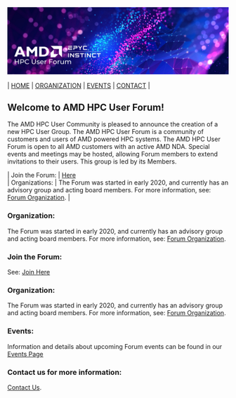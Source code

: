 <img src="images/Smaller-AMDHPCUserTraining_header.png" alt="Comet Rack View" width="700px" />


| [HOME](https://amdhpcuserforum.github.io) | [ORGANIZATION](https://amdhpcuserforum.github.io/organization) | [EVENTS](https://amdhpcuserforum.github.io/events) | [CONTACT](https://amdhpcuserforum.github.io/contact) |


## Welcome to AMD HPC User Forum!

The AMD HPC User Community is pleased to announce the creation of a new HPC User Group.  The AMD HPC User Forum is a community of customers and users of AMD powered HPC systems.  The AMD HPC User Forum is open to all AMD customers with an active AMD NDA.  Special events and meetings may be hosted, allowing Forum members to extend invitations to their users.  This group is led by its Members.

| Join the Forum: | [Here](https://docs.google.com/forms/d/e/1FAIpQLSd_l_MDY5Kh_tFJ_KHPzx4eiTKndsNMn5BpiJ8WiWaCUG1mLQ/viewform) \
| Organizations: | The Forum was started in early 2020, and currently has an advisory group and acting board members. For more information, see: [Forum Organization](https://amdhpcuserforum.github.io/organization). |


### Organization:
The Forum was started in early 2020, and currently has an advisory group and acting board members. For more information, see: [Forum Organization](https://amdhpcuserforum.github.io/organization).

### Join the Forum: 
See: [Join Here](https://docs.google.com/forms/d/e/1FAIpQLSd_l_MDY5Kh_tFJ_KHPzx4eiTKndsNMn5BpiJ8WiWaCUG1mLQ/viewform)

### Organization:
The Forum was started in early 2020, and currently has an advisory group and acting board members. For more information, see: [Forum Organization](https://amdhpcuserforum.github.io/organization).

### Events:
Information and details about upcoming Forum events can be found in our [Events Page](https://amdhpcuserforum.github.io/events/events)

### Contact us for more information: 
[Contact Us](https://amdhpcuserforum.github.io/contact).


